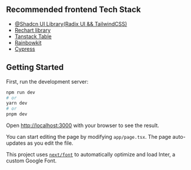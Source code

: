 ## Recommended frontend Tech Stack

- [@Shadcn UI Library(Radix UI && TailwindCSS)](https://ui.shadcn.com/)
- [Rechart library](https://recharts.org/en-US/)
- [Tanstack Table](https://tanstack.com/table/v8)
- [Rainbowkit ](https://www.rainbowkit.com/)
- [Cypress]()

## Getting Started

First, run the development server:

```bash
npm run dev
# or
yarn dev
# or
pnpm dev
```

Open [http://localhost:3000](http://localhost:3000) with your browser to see the result.

You can start editing the page by modifying `app/page.tsx`. The page auto-updates as you edit the file.

This project uses [`next/font`](https://nextjs.org/docs/basic-features/font-optimization) to automatically optimize and load Inter, a custom Google Font.

